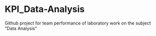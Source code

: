 # KPI_Data-Analysis
Github project for team performance of laboratory work on the subject "Data Analysis"
